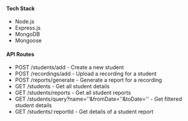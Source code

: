 #### Tech Stack 
- Node.js
- Express.js
- MongoDB
- Mongoose

#### API Routes
- POST /students/add - Create a new student
- POST /recordings/add - Upload a recording for a student
- POST /reports/generate - Generate a report for a recording
- GET /students - Get all student details
- GET /students/reports - Get all student reports
- GET /students/query?name=''&fromDate=''&toDate='' - Get filtered student details
- GET /students/:reportId - Get details of a student report


  
